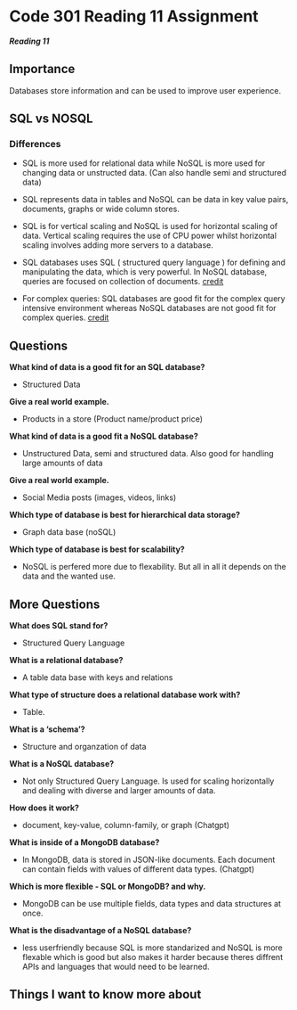 # Code 301 Reading 11 Assignment

***Reading 11***

## Importance

Databases store information and can be used to improve user experience.

## SQL vs NOSQL

### Differences

* SQL is more used for relational data while NoSQL is more used for changing data or unstructed data. (Can also handle semi and structured data)

* SQL represents data in tables and NoSQL can be data in key value pairs, documents, graphs or wide column stores.

* SQL is for vertical scaling and NoSQL is used for horizontal scaling of data. Vertical scaling requires the use of CPU power whilst horizontal scaling involves adding more servers to a database.

* SQL databases uses SQL ( structured query language ) for defining and manipulating the data, which is very powerful. In NoSQL database, queries are focused on collection of documents. [credit](https://www.thegeekstuff.com/2014/01/sql-vs-nosql-db/?utm_source=tuicool)

* For complex queries: SQL databases are good fit for the complex query intensive environment whereas NoSQL databases are not good fit for complex queries. [credit](https://www.thegeekstuff.com/2014/01/sql-vs-nosql-db/?utm_source=tuicool)

## Questions

**What kind of data is a good fit for an SQL database?**

* Structured Data

**Give a real world example.**

* Products in a store (Product name/product price)

**What kind of data is a good fit a NoSQL database?**

* Unstructured Data, semi and structured data. Also good for handling large amounts of data

**Give a real world example.**

* Social Media posts (images, videos, links)

**Which type of database is best for hierarchical data storage?**

* Graph data base (noSQL)

**Which type of database is best for scalability?**

* NoSQL is perfered more due to flexability. But all in all it depends on the data and the wanted use.

## More Questions

**What does SQL stand for?**

* Structured Query Language

**What is a relational database?**

* A table data base with keys and relations

**What type of structure does a relational database work with?**

* Table.

**What is a ‘schema’?**

* Structure and organzation of data

**What is a NoSQL database?**

* Not only Structured Query Language. Is used for scaling horizontally and dealing with diverse and larger amounts of data.

**How does it work?**

* document, key-value, column-family, or graph (Chatgpt)

**What is inside of a MongoDB database?**

* In MongoDB, data is stored in JSON-like documents. Each document can contain fields with values of different data types. (Chatgpt)

**Which is more flexible - SQL or MongoDB? and why.**

* MongoDB can be use multiple fields, data types and data structures at once.

**What is the disadvantage of a NoSQL database?**

* less userfriendly because SQL is more standarized and NoSQL is more flexable which is good but also makes it harder because theres diffrent APIs and languages that would need to be learned.

## Things I want to know more about
